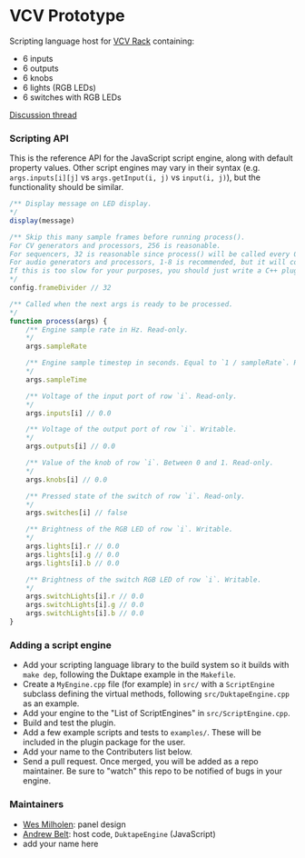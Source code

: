 # VCV Prototype

Scripting language host for [VCV Rack](https://vcvrack.com/) containing:
- 6 inputs
- 6 outputs
- 6 knobs
- 6 lights (RGB LEDs)
- 6 switches with RGB LEDs

[Discussion thread](https://community.vcvrack.com/t/vcv-prototype/3271/1)

### Scripting API

This is the reference API for the JavaScript script engine, along with default property values.
Other script engines may vary in their syntax (e.g. `args.inputs[i][j]` vs `args.getInput(i, j)` vs `input(i, j)`), but the functionality should be similar.

```js
/** Display message on LED display.
*/
display(message)

/** Skip this many sample frames before running process().
For CV generators and processors, 256 is reasonable.
For sequencers, 32 is reasonable since process() will be called every 0.7ms with a 44100kHz sample rate, which will capture 1ms-long triggers.
For audio generators and processors, 1-8 is recommended, but it will consume lots of CPU.
If this is too slow for your purposes, you should just write a C++ plugin.
*/
config.frameDivider // 32

/** Called when the next args is ready to be processed.
*/
function process(args) {
	/** Engine sample rate in Hz. Read-only.
	*/
	args.sampleRate

	/** Engine sample timestep in seconds. Equal to `1 / sampleRate`. Read-only.
	*/
	args.sampleTime

	/** Voltage of the input port of row `i`. Read-only.
	*/
	args.inputs[i] // 0.0

	/** Voltage of the output port of row `i`. Writable.
	*/
	args.outputs[i] // 0.0

	/** Value of the knob of row `i`. Between 0 and 1. Read-only.
	*/
	args.knobs[i] // 0.0

	/** Pressed state of the switch of row `i`. Read-only.
	*/
	args.switches[i] // false

	/** Brightness of the RGB LED of row `i`. Writable.
	*/
	args.lights[i].r // 0.0
	args.lights[i].g // 0.0
	args.lights[i].b // 0.0

	/** Brightness of the switch RGB LED of row `i`. Writable.
	*/
	args.switchLights[i].r // 0.0
	args.switchLights[i].g // 0.0
	args.switchLights[i].b // 0.0
}
```

### Adding a script engine

- Add your scripting language library to the build system so it builds with `make dep`, following the Duktape example in the `Makefile`.
- Create a `MyEngine.cpp` file (for example) in `src/` with a `ScriptEngine` subclass defining the virtual methods, following `src/DuktapeEngine.cpp` as an example.
- Add your engine to the "List of ScriptEngines" in `src/ScriptEngine.cpp`.
- Build and test the plugin.
- Add a few example scripts and tests to `examples/`. These will be included in the plugin package for the user.
- Add your name to the Contributers list below.
- Send a pull request. Once merged, you will be added as a repo maintainer. Be sure to "watch" this repo to be notified of bugs in your engine.

### Maintainers

- [Wes Milholen](https://grayscale.info/): panel design
- [Andrew Belt](https://github.com/AndrewBelt): host code, `DuktapeEngine` (JavaScript)
- add your name here